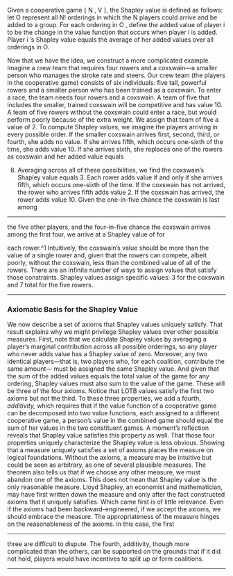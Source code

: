 Given a cooperative game { N , V }, the Shapley value is defined as follows: let O represent all N! orderings in which the N players could arrive and be added to a group. For each ordering in O , define the added value of player i to be the change in the value function that occurs when player i is added. Player i ’s Shapley value equals the average of her added values over all orderings in O. 

Now that we have the idea, we construct a more complicated example. Imagine a crew team that requires four rowers and a coxswain—a smaller person who manages the stroke rate and steers. Our crew team (the players in the cooperative game) consists of six individuals: five tall, powerful rowers and a smaller person who has been trained as a coxswain. To enter a race, the team needs four rowers and a coxswain. A team of five that includes the smaller, trained coxswain will be competitive and has value 10. A team of five rowers without the coxswain could enter a race, but would perform poorly because of the extra weight. We assign that team of five a value of 2. To compute Shapley values, we imagine the players arriving in every possible order. If the smaller coxswain arrives first, second, third, or fourth, she adds no value. If she arrives fifth, which occurs one-sixth of the time, she adds value 10. If she arrives sixth, she replaces one of the rowers as coxswain and her added value equals 

8. Averaging across all of these possibilities, we find the coxswain’s Shapley value equals 3.     Each rower adds value if and only if she arrives fifth, which occurs one-sixth of the time. If the coxswain has not arrived, the rower who arrives fifth adds value 2. If the coxswain has arrived, the rower adds value 10. Given the one-in-five chance the coxswain is last among 

---

the five other players, and the four-in-five chance the coxswain arrives among the first four, we arrive at a Shapley value of for 

each rower.^1 Intuitively, the coxswain’s value should be more than the value of a single rower and, given that the rowers can compete, albeit poorly, without the coxswain, less than the combined value of all of the rowers. There are an infinite number of ways to assign values that satisfy those constraints. Shapley values assign specific values: 3 for the coxswain and 7 total for the five rowers. 

---

### Axiomatic Basis for the Shapley Value 

We now describe a set of axioms that Shapley values uniquely satisfy. That result explains why we might privilege Shapley values over other possible measures. First, note that we calculate Shapley values by averaging a player’s marginal contribution across all possible orderings, so any player who never adds value has a Shapley value of zero. Moreover, any two identical players—that is, two players who, for each coalition, contribute the same amount— must be assigned the same Shapley value. And given that the sum of the added values equals the total value of the game for any ordering, Shapley values must also sum to the value of the game. These will be three of the four axioms. Notice that LOTB values satisfy the first two axioms but not the third. To these three properties, we add a fourth, _additivity,_ which requires that if the value function of a cooperative game can be decomposed into two value functions, each assigned to a different cooperative game, a person’s value in the combined game should equal the sum of her values in the two constituent games. A moment’s reflection reveals that Shapley value satisfies this property as well. That those four properties uniquely characterize the Shapley value is less obvious. Showing that a measure uniquely satisfies a set of axioms places the measure on logical foundations. Without the axioms, a measure may be intuitive but could be seen as arbitrary, as one of several plausible measures. The theorem also tells us that if we choose any other measure, we must abandon one of the axioms. This does not mean that Shapley value is the only reasonable measure. Lloyd Shapley, an economist and mathematician, may have first written down the measure and only after the fact constructed axioms that it uniquely satisfies. Which came first is of little relevance. Even if the axioms had been backward-engineered, if we accept the axioms, we should embrace the measure. The appropriateness of the measure hinges on the reasonableness of the axioms. In this case, the first 

---

three are difficult to dispute. The fourth, additivity, though more complicated than the others, can be supported on the grounds that if it did not hold, players would have incentives to split up or form coalitions. 

---